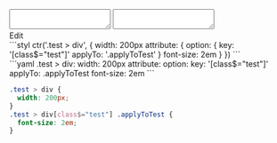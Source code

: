 <div data-size="250" class="code-cont" data-example="applyTo">
    <div class="code">
        <div class="code-wrap">
            <textarea id="stylus"></textarea>
            <textarea id="css"></textarea>
            <div class="edit-code">
                <span>Edit</span>
            </div>
        </div>
    </div>
</div>

<div data-size="250" data-examples="stylus"></div>
```styl
ctr('.test > div', {
  width: 200px
  attribute: {
    option: {
      key: '[class$="test"]'
      applyTo: '.applyToTest'
    }
    font-size: 2em
  }
})
```

<div data-size="250" data-examples="yaml"></div>
```yaml
.test > div:
  width: 200px
  attribute:
    option:
      key: '[class$="test"]'
      applyTo: .applyToTest
    font-size: 2em
```

```css
.test > div {
  width: 200px;
}
.test > div[class$="test"] .applyToTest {
  font-size: 2em;
}
```
<div class="cf"></div>
